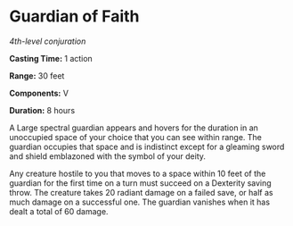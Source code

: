 <title>Guardian of Faith</title>

# Guardian of Faith

_4th-level conjuration_

**Casting Time:** 1 action

**Range:** 30 feet

**Components:** V

**Duration:** 8 hours

A Large spectral guardian appears and hovers
for the duration in an unoccupied space of
your choice that you can see within range.
The guardian occupies that space and is
indistinct except for a gleaming sword and
shield emblazoned with the symbol of your
deity.

Any creature hostile to you that moves to a
space within 10 feet of the guardian for the
first time on a turn must succeed on a
Dexterity saving throw. The creature takes 20
radiant damage on a failed save, or half as
much damage on a successful one. The guardian
vanishes when it has dealt a total of 60
damage.



